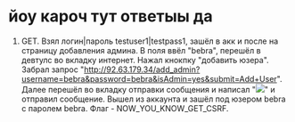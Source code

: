 # йоу кароч тут ответыы да

1. GET. Взял логин|пароль testuser1|testpass1, зашёл в акк и после на страницу добавления админа. В поля ввёл "bebra", перешёл в девтулс во вкладку интернет. Нажал кнокпку "добавить юзера". Забрал запрос "http://92.63.179.34/add_admin?username=bebra&password=bebra&isAdmin=yes&submit=Add+User". Далее перешёл во вкладку отправки сообщения и написал "<img src='http://92.63.179.34/add_admin?username=bebra&password=bebra&isAdmin=yes&submit=Add+User' />" и отправил сообщение. Вышел из аккаунта и зашёл под юзером bebra с паролем bebra. Флаг - NOW_YOU_KNOW_GET_CSRF.
